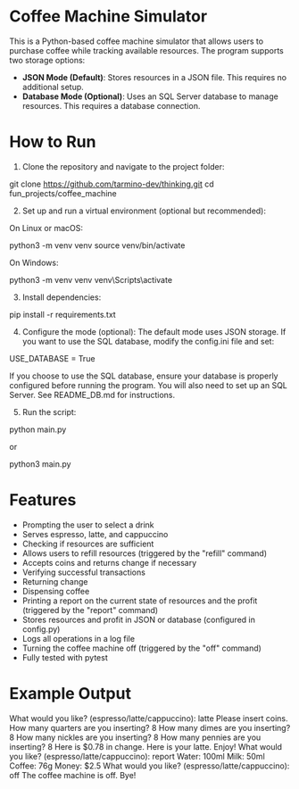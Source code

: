 # Coffee Machine Simulator
This is a Python-based coffee machine simulator that allows users to purchase coffee while tracking available resources. The program supports two storage options:

- **JSON Mode (Default)**: Stores resources in a JSON file. This requires no additional setup.  
- **Database Mode (Optional)**: Uses an SQL Server database to manage resources. This requires a database connection.

# How to Run
1. Clone the repository and navigate to the project folder:

git clone https://github.com/tarmino-dev/thinking.git
cd fun_projects/coffee_machine

2. Set up and run a virtual environment (optional but recommended):

On Linux or macOS:

python3 -m venv venv
source venv/bin/activate

On Windows:

python3 -m venv venv
venv\Scripts\activate

3. Install dependencies:

pip install -r requirements.txt

4. Configure the mode (optional):
The default mode uses JSON storage. If you want to use the SQL database, modify the config.ini file and set:

USE_DATABASE = True

If you choose to use the SQL database, ensure your database is properly configured before running the program. You will also need to set up an SQL Server. See README_DB.md for instructions.

5. Run the script:

python main.py

or

python3 main.py

# Features
- Prompting the user to select a drink
- Serves espresso, latte, and cappuccino
- Checking if resources are sufficient
- Allows users to refill resources (triggered by the "refill" command)
- Accepts coins and returns change if necessary
- Verifying successful transactions
- Returning change 
- Dispensing coffee
- Printing a report on the current state of resources and the profit (triggered by the "report" command)
- Stores resources and profit in JSON or database (configured in config.py)
- Logs all operations in a log file
- Turning the coffee machine off (triggered by the "off" command)
- Fully tested with pytest


# Example Output
What would you like? (espresso/latte/cappuccino): latte
Please insert coins.
How many quarters are you inserting? 8
How many dimes are you inserting? 8
How many nickles are you inserting? 8
How many pennies are you inserting? 8
Here is $0.78 in change.
Here is your latte. Enjoy!
What would you like? (espresso/latte/cappuccino): report
Water: 100ml
Milk: 50ml
Coffee: 76g
Money: $2.5
What would you like? (espresso/latte/cappuccino): off
The coffee machine is off. Bye!

